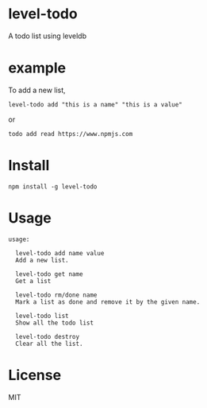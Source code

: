 # level-todo

A todo list using leveldb

# example

To add a new list,

```
level-todo add "this is a name" "this is a value"
```

or

```
todo add read https://www.npmjs.com
```

# Install

`npm install -g level-todo`

# Usage

```
usage:

  level-todo add name value
  Add a new list.

  level-todo get name
  Get a list

  level-todo rm/done name
  Mark a list as done and remove it by the given name.

  level-todo list
  Show all the todo list

  level-todo destroy
  Clear all the list.
```
# License

MIT
